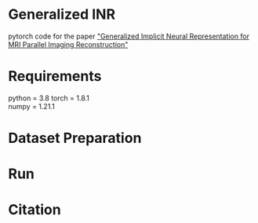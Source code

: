 # Generalized INR  
pytorch code for the paper ["Generalized Implicit Neural Representation for MRI Parallel Imaging Reconstruction"](http://)

# Requirements  
python = 3.8
torch = 1.8.1  
numpy = 1.21.1  

# Dataset Preparation 

# Run

# Citation  
